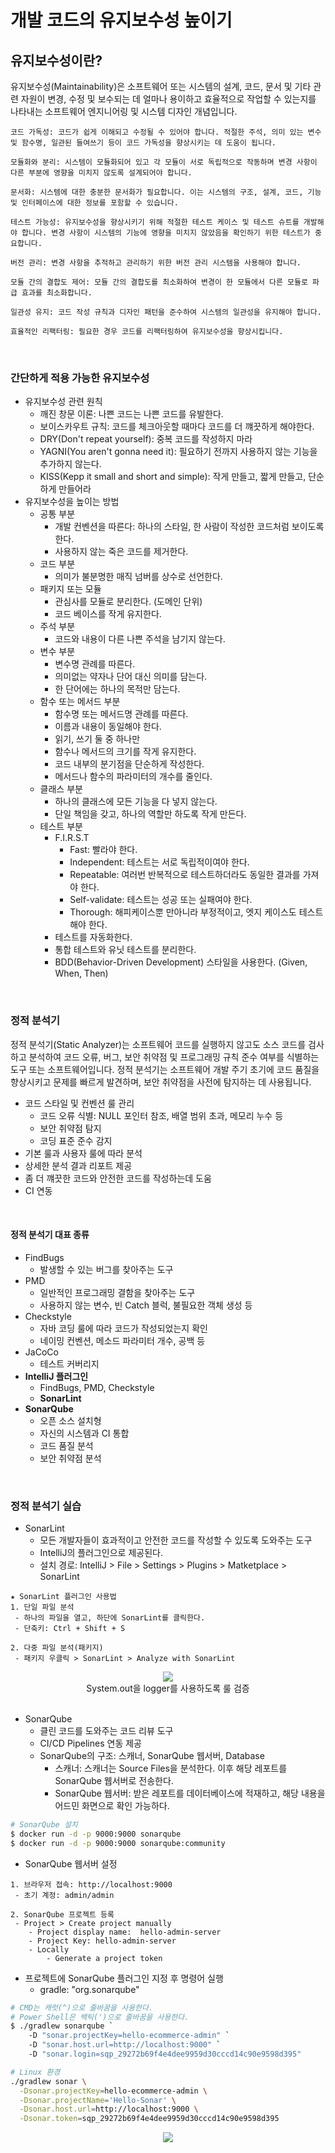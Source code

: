 # 개발 코드의 유지보수성 높이기

## 유지보수성이란?

유지보수성(Maintainability)은 소프트웨어 또는 시스템의 설계, 코드, 문서 및 기타 관련 자원이 변경, 수정 및 보수되는 데 얼마나 용이하고 효율적으로 작업할 수 있는지를 나타내는 소프트웨어 엔지니어링 및 시스템 디자인 개념입니다.  

```
코드 가독성: 코드가 쉽게 이해되고 수정될 수 있어야 합니다. 적절한 주석, 의미 있는 변수 및 함수명, 일관된 들여쓰기 등이 코드 가독성을 향상시키는 데 도움이 됩니다.

모듈화와 분리: 시스템이 모듈화되어 있고 각 모듈이 서로 독립적으로 작동하며 변경 사항이 다른 부분에 영향을 미치지 않도록 설계되어야 합니다.

문서화: 시스템에 대한 충분한 문서화가 필요합니다. 이는 시스템의 구조, 설계, 코드, 기능 및 인터페이스에 대한 정보를 포함할 수 있습니다.

테스트 가능성: 유지보수성을 향상시키기 위해 적절한 테스트 케이스 및 테스트 슈트를 개발해야 합니다. 변경 사항이 시스템의 기능에 영향을 미치지 않았음을 확인하기 위한 테스트가 중요합니다.

버전 관리: 변경 사항을 추적하고 관리하기 위한 버전 관리 시스템을 사용해야 합니다.

모듈 간의 결합도 제어: 모듈 간의 결합도를 최소화하여 변경이 한 모듈에서 다른 모듈로 파급 효과를 최소화합니다.

일관성 유지: 코드 작성 규칙과 디자인 패턴을 준수하여 시스템의 일관성을 유지해야 합니다.

효율적인 리팩터링: 필요한 경우 코드를 리팩터링하여 유지보수성을 향상시킵니다.
```

<br/>

### 간단하게 적용 가능한 유지보수성

 - 유지보수성 관련 원칙
    - 깨진 창문 이론: 나쁜 코드는 나쁜 코드를 유발한다.
    - 보이스카우트 규칙: 코드를 체크아웃할 때마다 코드를 더 꺠끗하게 해야한다.
    - DRY(Don't repeat yourself): 중복 코드를 작성하지 마라
    - YAGNI(You aren't gonna need it): 필요하기 전까지 사용하지 않는 기능을 추가하지 않는다.
    - KISS(Kepp it small and short and simple): 작게 만들고, 짧게 만들고, 단순하게 만들어라
 - 유지보수성을 높이는 방법
    - 공통 부분
        - 개발 컨벤션을 따른다: 하나의 스타일, 한 사람이 작성한 코드처럼 보이도록 한다.
        - 사용하지 않는 죽은 코드를 제거한다.
    - 코드 부분
        - 의미가 불분명한 매직 넘버를 상수로 선언한다.
    - 패키지 또는 모듈
        - 관심사를 모듈로 분리한다. (도메인 단위)
        - 코드 베이스를 작게 유지한다.
    - 주석 부분
        - 코드와 내용이 다른 나쁜 주석을 남기지 않는다.
    - 변수 부분
        - 변수명 관례를 따른다.
        - 의미없는 약자나 단어 대신 의미를 담는다.
        - 한 단어에는 하나의 목적만 담는다.
    - 함수 또는 메서드 부분
        - 함수명 또는 메서드명 관례를 따른다.
        - 이름과 내용이 동일해야 한다.
        - 읽기, 쓰기 둘 중 하나만
        - 함수나 메서드의 크기를 작게 유지한다.
        - 코드 내부의 분기점을 단순하게 작성한다.
        - 메서드나 함수의 파라미터의 개수를 줄인다.
    - 클래스 부분
        - 하나의 클래스에 모든 기능을 다 넣지 않는다.
        - 단일 책임을 갖고, 하나의 역할만 하도록 작게 만든다.
    - 테스트 부분
        - F.I.R.S.T
            - Fast: 빨라야 한다.
            - Independent: 테스트는 서로 독립적이여야 한다.
            - Repeatable: 여러번 반복적으로 테스트하더라도 동일한 결과를 가져야 한다.
            - Self-validate: 테스트는 성공 또는 실패여야 한다.
            - Thorough: 해피케이스뿐 만아니라 부정적이고, 엣지 케이스도 테스트해야 한다.
        - 테스트를 자동화한다.
        - 통합 테스트와 유닛 테스트를 분리한다.
        - BDD(Behavior-Driven Development) 스타일을 사용한다. (Given, When, Then)

<br/>

### 정적 분석기

정적 분석기(Static Analyzer)는 소프트웨어 코드를 실행하지 않고도 소스 코드를 검사하고 분석하여 코드 오류, 버그, 보안 취약점 및 프로그래밍 규칙 준수 여부를 식별하는 도구 또는 소프트웨어입니다. 정적 분석기는 소프트웨어 개발 주기 초기에 코드 품질을 향상시키고 문제를 빠르게 발견하며, 보안 취약점을 사전에 탐지하는 데 사용됩니다.  
 - 코드 스타일 및 컨벤션 룰 관리
    - 코드 오류 식별: NULL 포인터 참조, 배열 범위 초과, 메모리 누수 등
    - 보안 취약점 탐지
    - 코딩 표준 준수 감지
 - 기본 룰과 사용자 룰에 따라 분석
 - 상세한 분석 결과 리포트 제공
 - 좀 더 꺠끗한 코드와 안전한 코드를 작성하는데 도움
 - CI 연동

<br/>

#### 정적 분석기 대표 종류

 - FindBugs
    - 발생할 수 있는 버그를 찾아주는 도구
 - PMD
    - 일반적인 프로그래밍 결함을 찾아주는 도구
    - 사용하지 않는 변수, 빈 Catch 블럭, 불필요한 객체 생성 등
 - Checkstyle
    - 자바 코딩 룰에 따라 코드가 작성되었는지 확인
    - 네이밍 컨벤션, 메소드 파라미터 개수, 공백 등
 - JaCoCo
    - 테스트 커버리지
 - __IntelliJ 플러그인__
    - FindBugs, PMD, Checkstyle
    - __SonarLint__
 - __SonarQube__
    - 오픈 소스 설치형
    - 자신의 시스템과 CI 통합
    - 코드 품질 분석
    - 보안 취약점 분석

<br/>

### 정적 분석기 실습

 - SonarLint
    - 모든 개발자들이 효과적이고 안전한 코드를 작성할 수 있도록 도와주는 도구
    - IntelliJ의 플러그인으로 제공된다.
    - 설치 경로: IntelliJ > File > Settings > Plugins > Matketplace > SonarLint
```
★ SonarLint 플러그인 사용법
1. 단일 파일 분석
 - 하나의 파일을 열고, 하단에 SonarLint를 클릭한다.
 - 단축키: Ctrl + Shift + S

2. 다중 파일 분석(패키지)
 - 패키지 우클릭 > SonarLint > Analyze with SonarLint
```

<div align="center">
    <img src="./images/Sonar_Lint_1.PNG">
</div>
<div align="center">
    System.out을 logger를 사용하도록 룰 검증
</div>

<br/>

 - SonarQube
    - 클린 코드를 도와주는 코드 리뷰 도구
    - CI/CD Pipelines 연동 제공
    - SonarQube의 구조: 스캐너, SonarQube 웹서버, Database
        - 스캐너: 스캐너는 Source Files을 분석한다. 이후 해당 레포트를 SonarQube 웹서버로 전송한다.
        - SonarQube 웹서버: 받은 레포트를 데이터베이스에 적재하고, 해당 내용을 어드민 화면으로 확인 가능하다.
```Bash
# SonarQube 설치
$ docker run -d -p 9000:9000 sonarqube
$ docker run -d -p 9000:9000 sonarqube:community
```
 - SonarQube 웹서버 설정
```
1. 브라우저 접속: http://localhost:9000
 - 초기 계정: admin/admin

2. SonarQube 프로젝트 등록
 - Project > Create project manually
    - Project display name:  hello-admin-server
    - Project Key: hello-admin-server
    - Locally
        - Generate a project token
```
 - 프로젝트에 SonarQube 플러그인 지정 후 명령어 실행
    - gradle: "org.sonarqube"
```Bash
# CMD는 캐럿(^)으로 줄바꿈을 사용한다.
# Power Shell은 백틱(')으로 줄바꿈을 사용한다.
$ ./gradlew sonarqube `
    -D "sonar.projectKey=hello-ecommerce-admin" `
    -D "sonar.host.url=http://localhost:9000" `
    -D "sonar.login=sqp_29272b69f4e4dee9959d30cccd14c90e9598d395"

# Linux 환경
./gradlew sonar \
  -Dsonar.projectKey=hello-ecommerce-admin \
  -Dsonar.projectName='Hello-Sonar' \
  -Dsonar.host.url=http://localhost:9000 \
  -Dsonar.token=sqp_29272b69f4e4dee9959d30cccd14c90e9598d395
```
<div align="center">
    <img src="./images/SonarQube_1.PNG">
</div>
